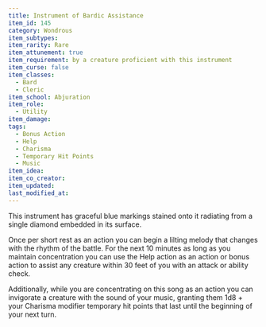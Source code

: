 ```yaml
---
title: Instrument of Bardic Assistance
item_id: 145
category: Wondrous
item_subtypes:
item_rarity: Rare
item_attunement: true
item_requirement: by a creature proficient with this instrument
item_curse: false
item_classes:
  - Bard
  - Cleric
item_school: Abjuration
item_role:
  - Utility
item_damage:
tags:
  - Bonus Action
  - Help
  - Charisma
  - Temporary Hit Points
  - Music
item_idea:
item_co_creator:
item_updated:
last_modified_at:
---
```


This instrument has graceful blue markings stained onto it radiating from a single diamond embedded in its surface.

Once per short rest as an action you can begin a lilting melody that changes with the rhythm of the battle. For the next 10 minutes as long as you maintain concentration you can use the Help action as an action or bonus action to assist any creature within 30 feet of you with an attack or ability check.

Additionally, while you are concentrating on this song as an action you can invigorate a creature with the sound of your music, granting them 1d8 + your Charisma modifier temporary hit points that last until the beginning of your next turn.
